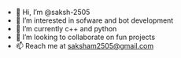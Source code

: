 - 👋 Hi, I’m @saksh-2505
- 👀 I’m interested in sofware and bot development
- 🌱 I’m currently c++ and python
- 💞️ I’m looking to collaborate on fun projects
- 📫 Reach me at  saksham2505@gmail.com

<!---
saksh-2505/saksh-2505 is a ✨ special ✨ repository because its `README.md` (this file) appears on your GitHub profile.
You can click the Preview link to take a look at your changes.
--->
